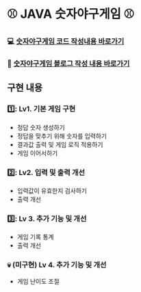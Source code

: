# ⚾ JAVA 숫자야구게임 ⚾
### 💻 [숫자야구게임 코드 작성내용 바로가기](https://github.com/chews26/WordleGame/tree/main/src/Lv1WordleGame)
### 🏡 [숫자야구게임 블로그 작성 내용 바로가기](https://shinelee26.tistory.com/tag/java%20%EC%88%AB%EC%9E%90%EC%95%BC%EA%B5%AC%EA%B2%8C%EC%9E%84)

## 구현 내용
### 1️⃣: Lv1. 기본 게임 구현
- 정답 숫자 생성하기
- 정답을 맞추기 위해 숫자를 입력하기
- 결과값 출력 및 게임 로직 적용하기
- 게임 이어서하기

### 2️⃣: Lv2. 입력 및 출력 개선
- 입력값이 유효한지 검사하기
- 출력 개선

### 3️⃣: Lv 3. 추가 기능 및 개선
- 게임 기록 통계
- 출력 개선

### 💀 (미구현) Lv 4. 추가 기능 및 개선
- 게임 난이도 조절

